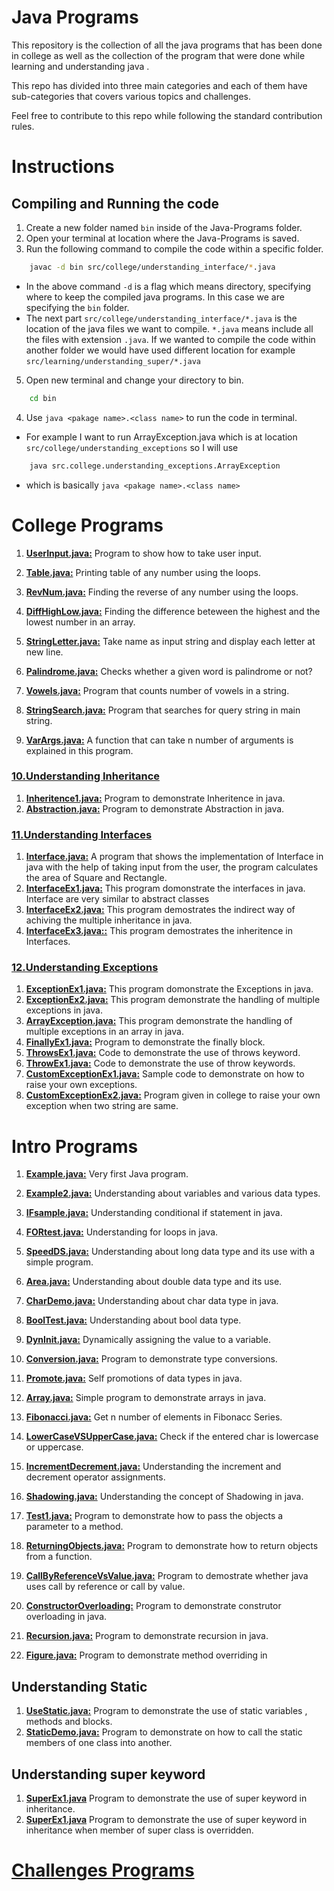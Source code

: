 # Java Programs 
This repository is the collection of all the java programs that has been done in college as well as the collection of the program that were done while learning and understanding 
java . 

This repo has divided into three main categories and each of them have sub-categories
that covers various topics and challenges.

Feel free to contribute to this repo while following the standard contribution rules.

# Instructions

## Compiling and Running the code
1. Create a new folder named `bin` inside of the Java-Programs folder.
2. Open your terminal at location where the Java-Programs is saved.
3. Run the following command to compile the code within a specific folder.
```bash
    javac -d bin src/college/understanding_interface/*.java
```
- In the above command `-d` is a flag which means directory, specifying where to keep the compiled java programs. In this case we are specifying the `bin` folder.
- The next part `src/college/understanding_interface/*.java` is the location of the java files we want to compile. `*.java` means include all the files with extension `.java`. If we wanted to compile the code within another folder we would have used different location for example `src/learning/understanding_super/*.java`
5. Open new terminal and change your directory to bin.
```bash
    cd bin
```
4. Use `java <pakage name>.<class name>` to run the code in terminal.
- For example I want to run ArrayException.java which is at location `src/college/understanding_exceptions` so I will use 
```bash
    java src.college.understanding_exceptions.ArrayException
```
- which is basically `java <pakage name>.<class name>`


# College Programs

1. **[UserInput.java:](src/college/UserInput.java)** Program to show how to take user input.

2. **[Table.java:](src/college/Table.java)** Printing table of any number using the loops.

3. **[RevNum.java:](src/college/RevNum.java)** Finding the reverse of any number using the loops.

4. **[DiffHighLow.java:](src/college/DiffHighLow.java)** Finding the difference beteween the highest and the lowest number in an array.

5. **[StringLetter.java:](src/college/StringLetter.java)** Take name as input string and display each letter at new line.

6. **[Palindrome.java:](src/college/PalindromeString.java)** Checks whether a given word is palindrome or not?

7. **[Vowels.java:](src/college/Vowels.java)** Program that counts number of vowels in a string.

8. **[StringSearch.java:](src/college/StringSearch.java)** Program that searches for query string in main string.

9. **[VarArgs.java:](src/college/VarArgs.java)** A function that can take n number of arguments is explained in this program.
### [10.Understanding Inheritance](src/college/understanding_inheritence) 
1. **[Inheritence1.java:](src/college/understanding_inheritence/Inheritence1.java)** Program to demonstrate Inheritence in java.
2. **[Abstraction.java:](src/college/understanding_inheritence/Abstraction.java)** Program to demonstrate Abstraction in java.
### [11.Understanding Interfaces](src/college/understanding_interface) 
1. **[Interface.java:](src/college/Interface.java)** A program that shows the implementation of Interface in java with the help of taking input from the user, the program calculates the area of Square and Rectangle.
2. **[InterfaceEx1.java:](src/college/understanding_interface/InterfaceEx1.java)** This program domonstrate the interfaces in java.
    Interface are very similar to abstract classes
3. **[InterfaceEx2.java:](src/college/understanding_interface/InterfaceEx2.java)** This program demostrates the indirect way of
    achiving the multiple inheritance in java.
4. **[InterfaceEx3.java::](src/college/understanding_interface/InterfaceEx3.java)** This program demostrates the inheritence in Interfaces.

### [12.Understanding Exceptions](src/college/understanding_exceptions) 
1. **[ExceptionEx1.java:](src/college/understanding_exceptions/ExceptionEx1.java)** This program domonstrate the Exceptions in java.
2. **[ExceptionEx2.java:](src/college/understanding_exceptions/ExceptionEx2.java)** This program demonstrate the handling of multiple exceptions in java.    
3. **[ArrayException.java:](src/college/understanding_exceptions/ArrayException.java)** This program demonstrate the handling of multiple exceptions in an array in java. 
4. **[FinallyEx1.java:](src/college/understanding_exceptions/FinallyEx1.java)** Program to demonstrate the finally block.
5. **[ThrowsEx1.java:](src/college/understanding_exceptions/ThrowsEx1.java)** Code to demonstrate the use of throws keyword.
6. **[ThrowEx1.java:](src/college/understanding_exceptions/ThrowEx1.java)** Code to demonstrate the use of throw keywords.
7. **[CustomExceptionEx1.java:](src/college/understanding_exceptions/CustomExceptionEx1.java)** Sample code to demonstrate on how to raise your own exceptions.
8. **[CustomExceptionEx2.java:](src/college/understanding_exceptions/CustomExceptionEx2.java)** Program given in college to raise your own exception when two string are same.
#  Intro Programs
1. **[Example.java:](src/learning/Example.java)** Very first Java program.

2. **[Example2.java:](src/learning/Example2.java)** Understanding about variables and various data types.

3. **[IFsample.java:](src/learning/IFsample.java)** Understanding conditional if statement in java.

4. **[FORtest.java:](src/learning/FORtest.java)** Understanding for loops in java.

5. **[SpeedDS.java:](src/learning/SpeedDS.java)** Understanding about long data type and its use 
with a simple program.

6. **[Area.java:](src/learning/Area.java)** Understanding about double data type and its use.

7. **[CharDemo.java:](src/learning/CharDemo.java)** Understanding about char data type in java.

8. **[BoolTest.java:](src/learning/BoolTest.java)** Understanding about bool data type. 

9. **[DynInit.java:](src/learning/DynInit.java)** Dynamically assigning the value to a variable.

10. **[Conversion.java:](src/learning/Conversion.java)** Program to demonstrate type conversions.

11. **[Promote.java:](src/learning/Promote.java)** Self promotions of data types in java.

12. **[Array.java:](src/learning/Array.java)** Simple program to demonstrate arrays in java.

13. **[Fibonacci.java:](src/learning/Fibonacci.java)** Get n number of elements in Fibonacc Series.

14. **[LowerCaseVSUpperCase.java:](src/learning/LowerCaseVSUpperCase.java)** Check if the entered char is lowercase or uppercase.

15. **[IncrementDecrement.java:](src/learning/IncrementDecrement.java)** Understanding the increment and decrement operator assignments.

16. **[Shadowing.java:](src/learning/Shadowing.java)** Understanding the concept of Shadowing in java.

17. **[Test1.java:](src/learning/Test1.java)** Program to demonstrate how to pass the objects a parameter to a method.

18. **[ReturningObjects.java:](src/learning/ReturningObjects.java)** Program to demonstrate how to return objects from a function.

19. **[CallByReferenceVsValue.java:](src/learning/CallByReferencVsValue.java)** Program to demostrate whether java uses call by reference or call by value.

20. **[ConstructorOverloading:](src/learning/ConstructorOverloading.java)** Program to demonstrate construtor overloading in java.

21. **[Recursion.java:](src/learning/Recursion.java)** Program to demonstrate recursion in java.
22. **[Figure.java:](src/learning/Recursion.java)** Program to demonstrate method overriding in 
## Understanding Static
1. **[UseStatic.java:](src/learning/understanding_static/UseStatic.java)** Program to demonstrate the use of static variables , methods and blocks. 
2. **[StaticDemo.java:](src/learning/understanding_static/StaticDemo.java)** Program to demonstrate on how to call the static members of one class into another. 

## Understanding super keyword
1. **[SuperEx1.java](src/learning/understanding_super/SuperEx1.java)** Program to demonstrate the use of super keyword in inheritance.
2. **[SuperEx1.java](src/learning/understanding_super/SuperEx1.java)** 
Program to demonstrate the use of super keyword in inheritance when member of super class is overridden.

# [Challenges Programs](src/challenges/README.md)